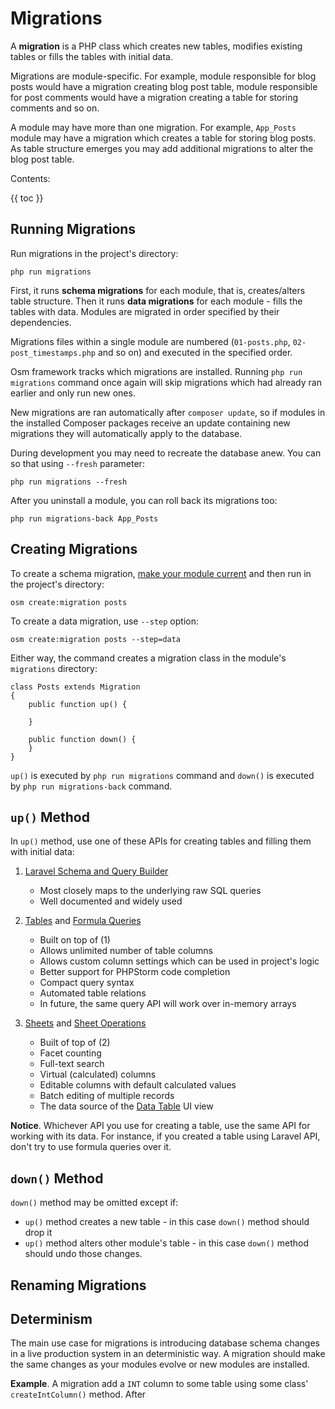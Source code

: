 # Migrations

A **migration** is a PHP class which creates new tables, modifies existing tables or fills the tables with initial data.

Migrations are module-specific. For example, module responsible for blog posts would have a migration creating blog post table, module responsible for post comments would have a migration creating a table for storing comments and so on.

A module may have more than one migration. For example, `App_Posts` module may have a migration which creates a table for storing blog posts. As table structure emerges you may add additional migrations to alter the blog post table. 

Contents:

{{ toc }}

## Running Migrations 

Run migrations in the project's directory:

    php run migrations
    
First, it runs **schema migrations** for each module, that is, creates/alters table structure. Then it runs **data migrations** for each module - fills the tables with data. Modules are migrated in order specified by their dependencies.

Migrations files within a single module are numbered (`01-posts.php`, `02-post_timestamps.php` and so on) and executed in the specified order.

Osm framework tracks which migrations are installed. Running `php run migrations` command once again will skip migrations which had already ran earlier and only run new ones.

New migrations are ran automatically after `composer update`, so if modules in the installed Composer packages receive an update containing new migrations they will automatically apply to the database.

During development you may need to recreate the database anew. You can so that using `--fresh` parameter:

    php run migrations --fresh
    
After you uninstall a module, you can roll back its migrations too:

    php run migrations-back App_Posts
    
## Creating Migrations

To create a schema migration, [make your module current](../core/modules.html#current-module) and then run in the project's directory:

    osm create:migration posts
    
To create a data migration, use `--step` option:

    osm create:migration posts --step=data
    
Either way, the command creates a migration class in the module's `migrations` directory:

    class Posts extends Migration
    {
        public function up() {
    
        }
    
        public function down() {
        }
    }

`up()` is executed by `php run migrations` command and `down()` is executed by `php run migrations-back` command.

## `up()` Method

In `up()` method, use one of these APIs for creating tables and filling them with initial data:

1. [Laravel Schema and Query Builder](laravel-schema-and-query-builder.html)

    * Most closely maps to the underlying raw SQL queries
    * Well documented and widely used

2. [Tables](tables.html) and [Formula Queries](formula-queries.html)

    * Built on top of (1)  
    * Allows unlimited number of table columns
    * Allows custom column settings which can be used in project's logic
    * Better support for PHPStorm code completion
    * Compact query syntax
    * Automated table relations 
    * In future, the same query API will work over in-memory arrays

3. [Sheets](sheets.html) and [Sheet Operations](sheet-operations.html)

    * Built of top of (2)
    * Facet counting
    * Full-text search
    * Virtual (calculated) columns
    * Editable columns with default calculated values
    * Batch editing of multiple records
    * The data source of the [Data Table](../ui-library/data-tables.html) UI view

**Notice**. Whichever API you use for creating a table, use the same API for working with its data. For instance, if you created a table using Laravel API, don't try to use formula queries over it.  

## `down()` Method 

`down()` method may be omitted except if:

* `up()` method creates a new table - in this case `down()` method should drop it
* `up()` method alters other module's table - in this case `down()` method should undo those changes.

## Renaming Migrations

## Determinism

The main use case for migrations is introducing database schema changes in a live production system in an deterministic way. A migration should make the same changes as your modules evolve or new modules are installed.

**Example**. A migration add a `INT` column to some table using some class' `createIntColumn()` method. After 

